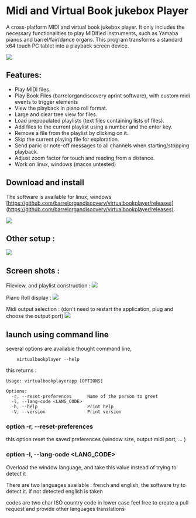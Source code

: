 # Midi and Virtual Book jukebox Player

A cross-platform MIDI and virtual book jukebox player. It only includes the necessary functionalities to play MIDIfied instruments, such as Yamaha pianos and barrel/fair/dance organs. This program transforms a standard x64 touch PC tablet into a playback screen device.

![](doc/tablet.png)

## Features:

- Play MIDI files.
- Play Book Files (barrelorgandiscovery aprint software), with custom midi events to trigger elements
- View the playback in piano roll format.
- Large and clear tree view for files.
- Load prepopulated playlists (text files containing lists of files).
- Add files to the current playlist using a number and the enter key.
- Remove a file from the playlist by clicking on it.
- Skip the current playing file for exploration.
- Send panic or note-off messages to all channels when starting/stopping playback.
- Adjust zoom factor for touch and reading from a distance.
- Work on linux, windows (macos untested)

## Download and install

The software is available for linux, windows [https://github.com/barrelorgandiscovery/virtualbookplayer/releases](https://github.com/barrelorgandiscovery/virtualbookplayer/releases). 

![](doc/20230623_195212.jpg)


## Other setup :

![](doc/20230617_194321.jpg)

## Screen shots :

Fileview, and playlist construction :
![](doc/ss1.png) 

Piano Roll display :
![](doc/ss2.png) 

Midi output selection : (don't need to restart the application, plug and choose the output port)
![](doc/ss3.png) 


## launch using command line

several options are available thought command line, 

```
    virtualbookplayer --help
```

this returns : 

```
Usage: virtualbookplayerapp [OPTIONS]

Options:
  -r, --reset-preferences      Name of the person to greet
  -l, --lang-code <LANG_CODE>  
  -h, --help                   Print help
  -V, --version                Print version

```

### option -r, --reset-preferences  

this option reset the saved preferences (window size, output midi port, ... )

### option  -l, --lang-code <LANG_CODE>  

Overload the window language, and take this value instead of trying to detect it

There are two languages available : french and english, the software try to detect it.
if not detected english is taken

codes are two char ISO country code in lower case
feel free to create a pull request and provide other languages translations

